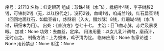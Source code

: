 序号：21713
名称：红定眼药
组成：珍珠4钱（水飞），枇杷叶4钱，李子树胶2钱，可铁刺2钱（无，以红粉代之），没药2钱，血竭1钱，咱甫兰1钱，红石扁豆1钱（回回地面红石，如扁豆者），炼酥铜（入火，醋炒酥）8钱，红珊瑚4钱（水飞过，研细末为用）。
出处：《普济方》卷七十七。
主治：目飞血赤脉，赤烂及暴发眼。
加减：None
功效：去血丝，定痒。
用法用量：以女儿乳汁调匀，磨药汁，无时点之。
制备方法：上为细末，鸡子清为锭。
临床应用：None
各家论述：None
用药禁忌：None
附注：None
